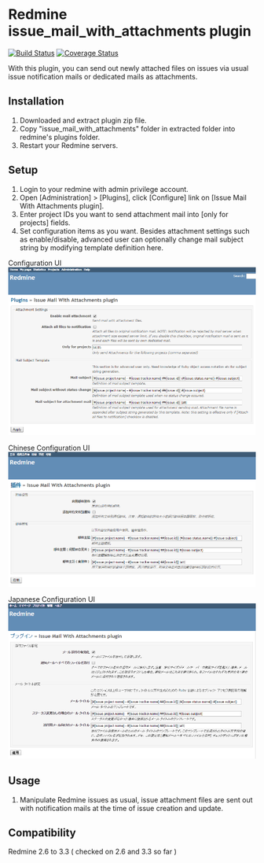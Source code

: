 # Redmine issue_mail_with_attachments plugin
[![Build Status](https://travis-ci.org/vosifei/testci.svg?branch=onlyforpj)](https://travis-ci.org/vosifei/testci)
[![Coverage Status](https://coveralls.io/repos/github/vosifei/testci/badge.svg?branch=onlyforpj)](https://coveralls.io/github/vosifei/testci?branch=onlyforpj)

With this plugin, you can send out newly attached files on issues via usual issue notification mails or dedicated mails as attachments.

## Installation
1. Downloaded and extract plugin zip file.
1. Copy "issue_mail_with_attachments" folder in extracted folder into redmine's plugins folder.
3. Restart your Redmine servers.

## Setup
1. Login to your redmine with admin privilege account.
2. Open \[Administration] > [Plugins], click [Configure] link on [Issue Mail With Attachments plugin].
3. Enter project IDs you want to send attachment mail into [only for projects] fields.
4. Set configuration items as you want. Besides attachment settings such as enable/disable, advanced user can optionally change mail subject string by modifying template definition here.

Configuration UI
![UI image](ui.png "UI image")

Chinese Configuration UI
![Chinese UI image](ui-zh.png "Chinese UI image")

Japanese Configuration UI
![Japanese UI image](ui-ja.png "Japanese UI image")

## Usage
1. Manipulate Redmine issues as usual, issue attachment files are sent out with notification mails at the time of issue creation and update.

## Compatibility
Redmine 2.6 to 3.3 ( checked on 2.6 and 3.3 so far )

